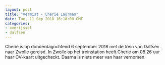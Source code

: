```yaml
---
layout: post
title: "Vermist - Cherie Laurman"
date: Tue, 11 Sep 2018 16:18:00 GMT
categories: 
- overijssel 
- dalfsen 
---
```


Cherie is op donderdagochtend 6 september 2018 met de trein van Dalfsen naar Zwolle gereisd. In Zwolle op het treinstation heeft Cherie om 08.26 uur haar OV-kaart uitgecheckt. Daarna is niets meer van haar vernomen.
